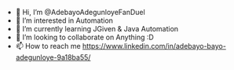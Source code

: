 - 👋 Hi, I’m @AdebayoAdegunloyeFanDuel
- 👀 I’m interested in Automation
- 🌱 I’m currently learning JGiven & Java Automation
- 💞️ I’m looking to collaborate on Anything :D 
- 📫 How to reach me https://www.linkedin.com/in/adebayo-bayo-adegunloye-9a18ba55/

<!---
AdebayoAdegunloyeFanDuel/AdebayoAdegunloyeFanDuel is a ✨ special ✨ repository because its `README.md` (this file) appears on your GitHub profile.
You can click the Preview link to take a look at your changes.
--->
